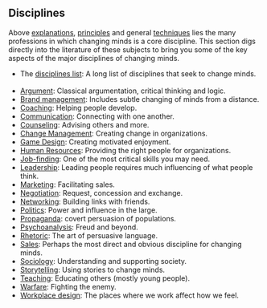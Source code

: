 ## Disciplines

Above [explanations](../explanations/explanations.htm), [principles](../principles/principles.htm) and general [techniques](../techniques/techniques.htm) lies the many professions in which changing minds is a core discipline. This section digs directly into the literature of these subjects to bring you some of the key aspects of the major disciplines of changing minds.

*   The [disciplines list](disciplines_list.htm): A long list of disciplines that seek to change minds.  
     
*   [Argument](../disciplines/argument/argument.htm): Classical argumentation, critical thinking and logic.
*   [Brand management](brand_management/brand_management.htm): Includes subtle changing of minds from a distance.
*   [Coaching](coaching/coaching.htm): Helping people develop.
*   [Communication](communication/communication.htm): Connecting with one another.
*   [Counseling](counseling/counseling.htm): Advising others and more.
*   [Change Management](change_management/change_management.htm): Creating change in organizations.
*   [Game Design](game_design/game_design.htm): Creating motivated enjoyment.
*   [Human Resources](hr/hr.htm): Providing the right people for organizations.
*   [Job-finding](job-finding/job-finding.htm): One of the most critical skills you may need.
*   [Leadership](leadership/leadership.htm): Leading people requires much influencing of what people think.
*   [Marketing](marketing/marketing.htm): Facilitating sales.
*   [Negotiation](negotiation/negotiation.htm): Request, concession and exchange.
*   [Networking](networking/networking.htm): Building links with friends.
*   [Politics](politics/politics.htm): Power and influence in the large.
*   [Propaganda](../techniques/propaganda/propaganda.htm): covert persuasion of populations.
*   [Psychoanalysis](psychoanalysis/psychoanalysis.htm): Freud and beyond.
*   [Rhetoric](rhetoric/rhetoric.htm): The art of persuasive language.
*   [Sales](sales/sales.htm): Perhaps the most direct and obvious discipline for changing minds.
*   [Sociology](sociology/sociology.htm): Understanding and supporting society.
*   [Storytelling](storytelling/storytelling.htm): Using stories to change minds.
*   [Teaching](teaching/teaching.htm): Educating others (mostly young people).
*   [Warfare](warfare/warfare.htm): Fighting the enemy.
*   [Workplace design](workplace_design/workplace_design.htm): The places where we work affect how we feel.